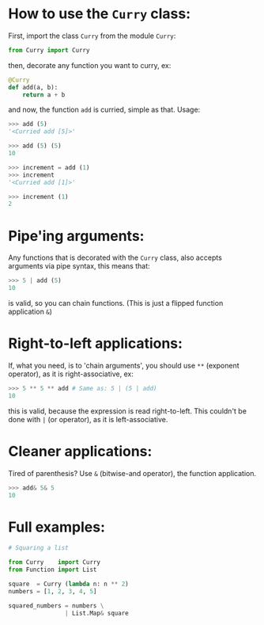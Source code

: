 # How to use the `Curry` class:
First, import the class `Curry` from the module `Curry`:
```py
from Curry import Curry
```
then, decorate any function you want to curry, ex:
```py
@Curry
def add(a, b):
    return a + b
```
and now, the function `add` is curried, simple as that. Usage:
```py
>>> add (5)
'<Curried add [5]>'

>>> add (5) (5)
10

>>> increment = add (1)
>>> increment
'<Curried add [1]>'

>>> increment (1)
2
```

# Pipe'ing arguments:
Any functions that is decorated with the `Curry` class, also accepts arguments via pipe syntax, this means that:
```py
>>> 5 | add (5)
10
```
is valid, so you can chain functions. (This is just a flipped function application `&`)

# Right-to-left applications:
If, what you need, is to 'chain arguments', you should use `**` (exponent operator), as it is right-associative, ex:
```py
>>> 5 ** 5 ** add # Same as: 5 | (5 | add)
10
```
this is valid, because the expression is read right-to-left. This couldn't be done with `|` (or operator), as it is left-associative.

# Cleaner applications:
Tired of parenthesis? Use `&` (bitwise-and operator), the function application.
```py
>>> add& 5& 5
10
```

# Full examples:
```py
# Squaring a list

from Curry    import Curry
from Function import List

square  = Curry (lambda n: n ** 2)
numbers = [1, 2, 3, 4, 5]

squared_numbers = numbers \
                | List.Map& square
```
